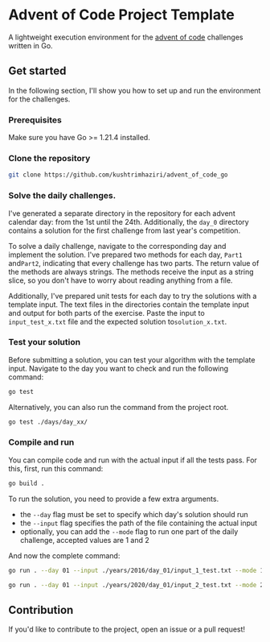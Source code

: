 # Advent of Code Project Template

A lightweight execution environment for the [advent of code](https://adventofcode.com/) challenges written in Go.

## Get started

In the following section, I'll show you how to set up and run the environment for the challenges.

### Prerequisites

Make sure you have Go >= 1.21.4 installed.

### Clone the repository

```sh
git clone https://github.com/kushtrimhaziri/advent_of_code_go
```

### Solve the daily challenges.

I've generated a separate directory in the repository for each advent calendar day: from the 1st until the 24th. Additionally, the `day_0`
directory contains a solution for the first challenge from last year's competition.

To solve a daily challenge, navigate to the corresponding day and implement the solution. I've prepared two methods for each day, `Part1`
and`Part2`, indicating that every challenge has two parts. The return value of the methods are always strings. The methods receive the input
as a string slice, so you don't have to worry about reading anything from a file.


Additionally, I've prepared unit tests for each day to try the solutions with a template input. The text files in the directories contain
the template input and output for both parts of the exercise. Paste the input to `input_test_x.txt` file and the expected solution
to`solution_x.txt`.

### Test your solution

Before submitting a solution, you can test your algorithm with the template input. Navigate to the day you want to check and run the
following command:

```sh
go test
```

Alternatively, you can also run the command from the project root.

```sh
go test ./days/day_xx/
```

### Compile and run

You can compile code and run with the actual input if all the tests pass. For this, first, run this command:

```sh
go build .
```

To run the solution, you need to provide a few extra arguments.
* the `--day` flag must be set to specify which day's solution should run
* the `--input` flag specifies the path of the file containing the actual input
* optionally, you can add the `--mode` flag to run one part of the daily challenge, accepted values are 1 and 2

And now the complete command:

```sh
go run . --day 01 --input ./years/2016/day_01/input_1_test.txt --mode 1 
```

```sh
go run . --day 01 --input ./years/2020/day_01/input_2_test.txt --mode 2
```

## Contribution

If you'd like to contribute to the project, open an issue or a pull request!